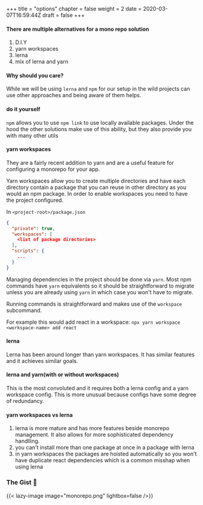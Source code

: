 +++
title = "options"
chapter = false
weight = 2
date = 2020-03-07T16:59:44Z
draft = false
+++

#### There are multiple alternatives for a mono repo solution

1. D.I.Y
2. yarn workspaces
3. lerna
4. mix of lerna and yarn

#### Why should you care?

While we will be using `lerna` and `npm` for our setup in the wild projects can
use other approaches and being aware of them helps.

#### do it yourself

`npm` allows you to use `npm link` to use locally available packages. Under the hood
the other solutions make use of this ability, but they also provide you with many other
utils

#### yarn workspaces

They are a fairly recent addition to yarn and are a useful
feature for configuring a monorepo for your app.

Yarn workspaces allow you to create multiple directories
and have each directory contain a package that you can reuse
in other directory as you would an npm package. In order to enable
workspaces you need to have the project configured.

In `<project-root>/package.json`

```json
{
  "private": true,
  "workspaces": [
    <list of package directories>
  ],
  "scripts": {
    ...
  }
}
```

Managing dependencies in the project should be done via `yarn`. Most npm
commands have `yarn` equivalents so it should be straightforward to migrate
unless you are already using `yarn` in which case you won't have to migrate.

Running commands is straightforward and makes use of the `workspace` subcommand.

For example this would add react in a workspace:
`npx yarn workspace <workspace-name> add react`

#### lerna

Lerna has been around longer than yarn workspaces. It has similar features
and it achieves similar goals.

#### lerna and yarn(with or without workspaces)

This is the most convoluted and it requires both a lerna config and a yarn workspace
config. This is more unusual because configs have some degree of redundancy.

#### yarn workspaces vs lerna

1. lerna is more mature and has more features beside monorepo management. It also allows for more sophisticated dependency handlling.
2. you can't install more than one package at once in a package with lerna
3. in yarn workspaces the packages are hoisted automatically so you won't have duplicate
   react dependencies which is a common misshap when using lerna

### The Gist 📌

{{< lazy-image image="monorepo.png" lightbox=false />}}

